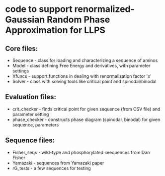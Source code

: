 # code to support renormalized-Gaussian Random Phase Approximation for LLPS

Core files:
-
- Sequence - class for loading and characterizing a sequence of aminos
- Model - class defining Free Energy and derivatives, with parameter settings
- Xfuncs - support functions in dealing with renormalization factor 'x'
- Solver - class with solving tools like critical point and spinodal/binodal

Evaluation files:
-
- crit_checker - finds critical point for given sequence (from CSV file) and parameter setting
- phase_checker - constructs phase diagram (spinodal, binodal) for given sequence, parameters

Sequence files:
-
- Fisher_seqs - wild-type and phosphorylated seequences from Dan Fisher
- Yamazaki - sequences from Yamazaki paper
- rG_tests - a few sequences for testing
